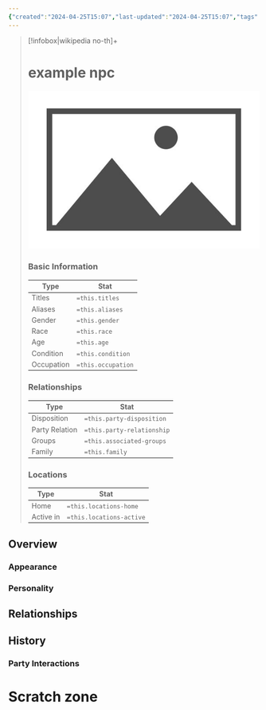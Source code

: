 ```yaml
---
{"created":"2024-04-25T15:07","last-updated":"2024-04-25T15:07","tags":["People/NPC"],"titles":null,"aliases":null,"gender":null,"race":null,"age":null,"condition":null,"occupation":null,"party-relationship":null,"party-disposition":null,"associated-groups":null,"family":null,"locations-home":null,"locations-active":null,"publish":true,"note-icon":"npc","templater":["[[template - npc]]"],"path":"testing/01 link examples/example npc.md","permalink":"/testing/01-link-examples/example-npc/","PassFrontmatter":true}
---
```



> [!infobox|wikipedia no-th]+
> # example npc
> ![placeholder.bmp](../../A%20Assets/placeholder.bmp)
> ### Basic Information
> | Type |  Stat |
> | --- | --- |
> | Titles | `=this.titles` |
> | Aliases | `=this.aliases` |
> | Gender | `=this.gender` |
> | Race | `=this.race` |
> | Age | `=this.age` |
> | Condition | `=this.condition` |
> | Occupation | `=this.occupation` |
> ### Relationships
> | Type |  Stat |
> | --- | --- |
> | Disposition | `=this.party-disposition` |
> | Party Relation | `=this.party-relationship` |
> | Groups | `=this.associated-groups` |
> | Family | `=this.family`  |
> ### Locations
> | Type |  Stat |
> | --- | --- |
> | Home | `=this.locations-home` |
> | Active in | `=this.locations-active` |


## Overview


### Appearance


### Personality



## Relationships



## History


### Party Interactions



# Scratch zone





